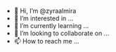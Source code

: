 - 👋 Hi, I’m @zyraalmira
- 👀 I’m interested in ...
- 🌱 I’m currently learning ...
- 💞️ I’m looking to collaborate on ...
- 📫 How to reach me ...

<!---
zyraalmira/zyraalmira is a ✨ special ✨ repository because its `README.md` (this file) appears on your GitHub profile.
You can click the Preview link to take a look at your changes.
--->
